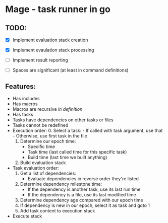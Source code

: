 Mage - task runner in go
========================


TODO:
-----

- [X] Implement evaluation stack creation
- [X] Implement evaulation stack processing
- [ ] Implement result reporting
- [ ] Spaces are significant (at least in command definitions)


Features:
---------

- Has includes
- Has macros
- Macros are recursive _in definition_
- Has tasks
- Tasks have dependencies on other tasks or files
- Tasks cannot be redefined
- Execution order:
	0. Select a task:
		- If called with task argument, use that
		- Otherwise, use first task in the file
	1. Determine our epoch time:
		- Specific time
		- Task time (last called time for this specific task)
		- Build time (last time we built anything)
	2. Build evaluation stack
- Task evaluation order:
	1. Get a list of dependencies:
		- Evaluate dependencies in reverse order they're listed
	2. Determine dependency milestone time:
		- If the dependency is another task, use its last run time
		- If the dependency is a file, use its last modified time
	3. Determine dependency age compared with our epoch time
	4. If dependency is new in our epoch, select it as task and goto 1
	5. Add task content to execution stack
- Execute stack

